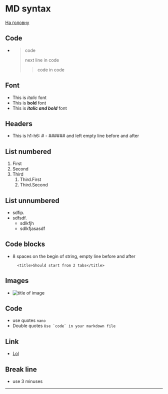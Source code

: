 # MD syntax
[На головну](../README.md)

## Code
* > code
  >
  > next line in code
  >> code in code

## Font
* This is *italic* font 
* This is **bold** font 
* This is ***italic and bold*** font

## Headers
* This is h1-h6: # - ###### and left empty line before and after

## List numbered
1. First
2. Second
3. Third
    1. Third.First
    2. Third.Second

## List unnumbered
- sdfip.
- sdfsdf.
    - sdlkfjh
    - sdlkfjasasdf

## Code blocks
* 8 spaces on the begin of string, empty line before and after

        <title>Should start from 2 tabs</title>

## Images
* ![title of image](path/to/image.png)

## Code
* use quotes `nano`
* Double quotes ``Use `code` in your markdown file``

## Link
* [Lol](https://google.com)

## Break line
* use 3 minuses
---
